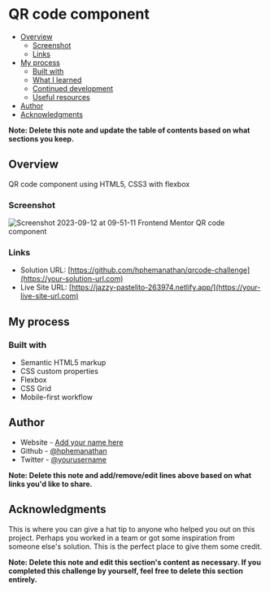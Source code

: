 # QR code component

- [Overview](#overview)
  - [Screenshot](#screenshot)
  - [Links](#links)
- [My process](#my-process)
  - [Built with](#built-with)
  - [What I learned](#what-i-learned)
  - [Continued development](#continued-development)
  - [Useful resources](#useful-resources)
- [Author](#author)
- [Acknowledgments](#acknowledgments)

**Note: Delete this note and update the table of contents based on what sections you keep.**

## Overview

QR code component using HTML5, CSS3 with flexbox

### Screenshot

![Screenshot 2023-09-12 at 09-51-11 Frontend Mentor QR code component](https://github.com/hphemanathan/qrcode-challenge/assets/18226707/3469cc60-f538-44c0-8a2a-1bfc1aba347d)

### Links

- Solution URL: [https://github.com/hphemanathan/qrcode-challenge](https://your-solution-url.com)
- Live Site URL: [https://jazzy-pastelito-263974.netlify.app/](https://your-live-site-url.com)

## My process

### Built with

- Semantic HTML5 markup
- CSS custom properties
- Flexbox
- CSS Grid
- Mobile-first workflow

## Author

- Website - [Add your name here](https://www.your-site.com)
- Github - [@hphemanathan](https://github.com/hphemanathan)
- Twitter - [@yourusername](https://www.twitter.com/yourusername)

**Note: Delete this note and add/remove/edit lines above based on what links you'd like to share.**

## Acknowledgments

This is where you can give a hat tip to anyone who helped you out on this project. Perhaps you worked in a team or got some inspiration from someone else's solution. This is the perfect place to give them some credit.

**Note: Delete this note and edit this section's content as necessary. If you completed this challenge by yourself, feel free to delete this section entirely.**
